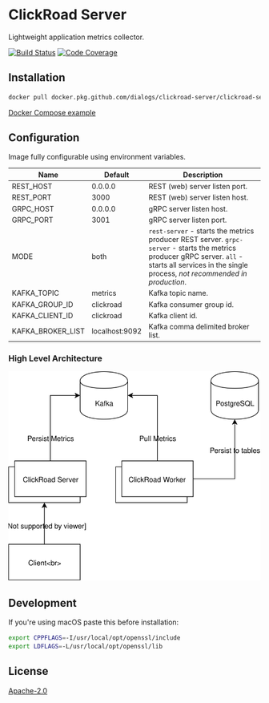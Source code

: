 # ClickRoad Server

Lightweight application metrics collector.

[![Build Status](https://img.shields.io/circleci/build/github/dialogs/clickroad-server/master.svg)](https://circleci.com/gh/dialogs/clickroad-server)
[![Code Coverage](https://codecov.io/gh/dialogs/clickroad-server/branch/master/graph/badge.svg)](https://codecov.io/gh/dialogs/clickroad-server)

## Installation

```bash
docker pull docker.pkg.github.com/dialogs/clickroad-server/clickroad-server:latest
```

[Docker Compose example](example/docker-compose.yml)

## Configuration

Image fully configurable using environment variables.

| Name              | Default        | Description                                                                                                                                                                                           |
| ----------------- | -------------- | ----------------------------------------------------------------------------------------------------------------------------------------------------------------------------------------------------- |
| REST_HOST         | 0.0.0.0        | REST (web) server listen port.                                                                                                                                                                        |
| REST_PORT         | 3000           | REST (web) server listen host.                                                                                                                                                                        |
| GRPC_HOST         | 0.0.0.0        | gRPC server listen host.                                                                                                                                                                              |
| GRPC_PORT         | 3001           | gRPC server listen port.                                                                                                                                                                              |
| MODE              | both           | `rest-server` - starts the metrics producer REST server. `grpc-server` - starts the metrics producer gRPC server. `all` - starts all services in the single process, _not recommended in production_. |
| KAFKA_TOPIC       | metrics        | Kafka topic name.                                                                                                                                                                                     |
| KAFKA_GROUP_ID    | clickroad      | Kafka consumer group id.                                                                                                                                                                              |
| KAFKA_CLIENT_ID   | clickroad      | Kafka client id.                                                                                                                                                                                      |
| KAFKA_BROKER_LIST | localhost:9092 | Kafka comma delimited broker list.                                                                                                                                                                    |

### High Level Architecture

![High Level Architecture](docs/HLA.svg)

## Development

If you're using macOS paste this before installation:

```bash
export CPPFLAGS=-I/usr/local/opt/openssl/include
export LDFLAGS=-L/usr/local/opt/openssl/lib
```

## License

[Apache-2.0](LICENSE)

